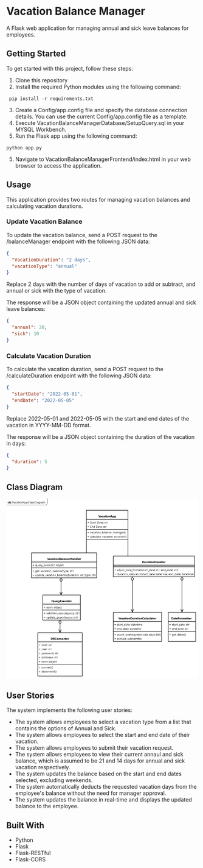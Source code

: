 # Vacation Balance Manager

A Flask web application for managing annual and sick leave balances for employees.

## Getting Started

To get started with this project, follow these steps:

1. Clone this repository
2. Install the required Python modules using the following command:

```
 pip install -r requirements.txt
```

3. Create a Config/app.config file and specify the database connection details. You can use the current Config/app.config file as a template.
4. Execute VacationBalanceManagerDatabase/SetupQuery.sql in your MYSQL Workbench.
5. Run the Flask app using the following command:

```
python app.py
```

5. Navigate to VacationBalanceManagerFrontend/index.html in your web browser to access the application.

## Usage

This application provides two routes for managing vacation balances and calculating vacation durations.

### Update Vacation Balance

To update the vacation balance, send a POST request to the /balanceManager endpoint with the following JSON data:

```JSON
{
  "VacationDuration": "2 days",
  "vacationType": "annual"
}
```

Replace 2 days with the number of days of vacation to add or subtract, and annual or sick with the type of vacation.

The response will be a JSON object containing the updated annual and sick leave balances:

```JSON
{
  "annual": 20,
  "sick": 10
}
```

### Calculate Vacation Duration

To calculate the vacation duration, send a POST request to the /calculateDuration endpoint with the following JSON data:

```JSON
{
  "startDate": "2022-05-01",
  "endDate": "2022-05-05"
}
```

Replace 2022-05-01 and 2022-05-05 with the start and end dates of the vacation in YYYY-MM-DD format.

The response will be a JSON object containing the duration of the vacation in days:

```JSON
{
  "duration": 5
}
```

## Class Diagram
![alt text](https://github.com/AhmedAbouzaid1/HR-Vacation-Tool/blob/main/VacationAppClassDiagram.png)

## User Stories

The system implements the following user stories:

- The system allows employees to select a vacation type from a list that contains the options of Annual and Sick.
- The system allows employees to select the start and end date of their vacation.
- The system allows employees to submit their vacation request.
- The system allows employees to view their current annaul and sick balance, which is assumed to be 21 and 14 days for annual and sick vacation respectively.
- The system updates the balance based on the start and end dates selected, excluding weekends.
- The system automatically deducts the requested vacation days from the employee's balance without the need for manager approval.
- The system updates the balance in real-time and displays the updated balance to the employee.

## Built With

- Python
- Flask
- Flask-RESTful
- Flask-CORS
